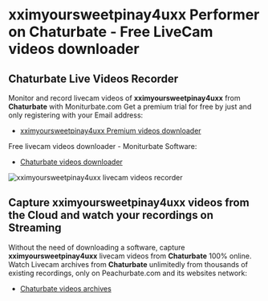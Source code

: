 # xximyoursweetpinay4uxx Performer on Chaturbate - Free LiveCam videos downloader

## Chaturbate Live Videos Recorder

Monitor and record livecam videos of **xximyoursweetpinay4uxx** from **Chaturbate** with Moniturbate.com
Get a premium trial for free by just and only registering with your Email address:
* [xximyoursweetpinay4uxx Premium videos downloader](https://moniturbate.com/request-demo-licence-key.html)

Free livecam videos downloader - Moniturbate Software:
* [Chaturbate videos downloader](https://moniturbate.com/moniturbate-download-software.html)

![xximyoursweetpinay4uxx livecam videos recorder](https://peachurnet.com/templates/moniturbate-software.png)


## Capture xximyoursweetpinay4uxx videos from the Cloud and watch your recordings on Streaming

Without the need of downloading a software, capture **xximyoursweetpinay4uxx** livecam videos from **Chaturbate** 100% online.
Watch Livecam archives from **Chaturbate** unlimitedly from thousands of existing recordings, only on Peachurbate.com and its websites network:
* [Chaturbate videos archives](https://peachurnet.com/)